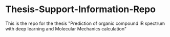 # Thesis-Support-Information-Repo
This is the repo for the thesis "Prediction of organic compound IR spectrum with deep learning and Molecular Mechanics calculation"
